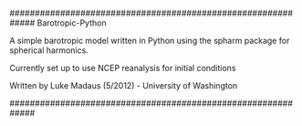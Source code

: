 #############################################################
Barotropic-Python

A simple barotropic model written in Python using the 
spharm package for spherical harmonics.

Currently set up to use NCEP reanalysis for initial conditions

Written by Luke Madaus (5/2012) - University of Washington

#############################################################
